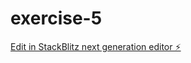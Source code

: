 # exercise-5

[Edit in StackBlitz next generation editor ⚡️](https://stackblitz.com/~/github.com/niWisco/exercise-5)